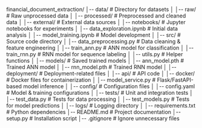 financial_document_extraction/
│-- data/                     # Directory for datasets
│   │-- raw/                  # Raw unprocessed data
│   │-- processed/            # Preprocessed and cleaned data
│   │-- external/             # External data sources
│
│-- notebooks/                # Jupyter notebooks for experiments
│   │-- data_exploration.ipynb # Initial data analysis
│   │-- model_training.ipynb   # Model development
│
│-- src/                      # Source code directory
│   │-- data_preprocessing.py  # Data cleaning & feature engineering
│   │-- train_ann.py           # ANN model for classification
│   │-- train_rnn.py           # RNN model for sequence labeling
│   │-- utils.py               # Helper functions
│
│-- models/                   # Saved trained models
│   │-- ann_model.pth          # Trained ANN model
│   │-- rnn_model.pth          # Trained RNN model
│
│-- deployment/                # Deployment-related files
│   │-- api/                   # API code
│   │-- docker/                # Docker files for containerization
│   │-- model_service.py       # Flask/FastAPI-based model inference
│
│-- config/                    # Configuration files
│   │-- config.yaml            # Model & training configurations
│
│-- tests/                     # Unit and integration tests
│   │-- test_data.py           # Tests for data processing
│   │-- test_models.py         # Tests for model predictions
│
│-- logs/                      # Logging directory
│
│-- requirements.txt           # Python dependencies
│-- README.md                  # Project documentation
│-- setup.py                   # Installation script
│-- .gitignore                 # Ignore unnecessary files
